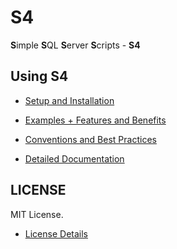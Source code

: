 ﻿# S4
**S**imple **S**QL **S**erver **S**cripts - **S4**

## Using S4
* [Setup and Installation](/Repository/Blob/00aeb933-08e0-466e-a815-db20aa979639?encodedName=feature~2f5.6&encodedPath=Documentation%2FSETUP.md)

* [Examples + Features and Benefits](/Repository/Blob/00aeb933-08e0-466e-a815-db20aa979639?encodedName=feature~2f5.6&encodedPath=Documentation%2FFEATURES.md)
* [Conventions and Best Practices](/Repository/Blob/00aeb933-08e0-466e-a815-db20aa979639?encodedName=feature~2f5.6&encodedPath=Documentation%2FCONVENTIONS.md)
* [Detailed Documentation](/Repository/Blob/00aeb933-08e0-466e-a815-db20aa979639?encodedName=feature~2f5.6&encodedPath=Documentation%2FDOCS.md)

## LICENSE
MIT License. 
* [License Details](/Repository/Blob/00aeb933-08e0-466e-a815-db20aa979639?encodedName=master&encodedPath=LICENSE)